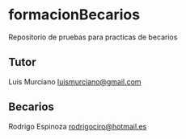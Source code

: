 # formacionBecarios
Repositorio de pruebas para practicas de becarios

## Tutor

Luis Murciano luismurciano@gmail.com

## Becarios

Rodrigo Espinoza rodrigociro@hotmail.es